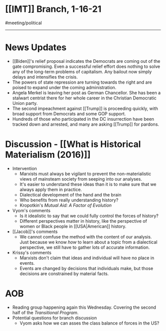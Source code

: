 # [[IMT]] Branch, 1-16-21
#meeting/political 

---
# News Updates
- [[Biden]]'s relief proposal indicates the Democrats are coming out of the gate compromising. Even a successful relief effort does nothing to solve any of the long-term problems of capitalism. Any bailout now simply delays and intensifies the crisis. 
- The powers of state repression are turning towards the right and are poised to expand under the coming administration. 
- Angela Merkel is leaving her post as German Chancellor. She has been a stalwart centrist there for her whole career in the Christian Democratic Union party. 
- The second impeachment against [[Trump]] is proceeding quickly, with broad support from Democrats and some GOP support. 
- Hundreds of those who participated in the DC insurrection have been tracked down and arrested, and many are asking [[Trump]] for pardons. 
# Discussion - [[What is Historical Materialism (2016)]]
- Intervention
	- Marxists must always be vigilant to prevent the non-materialistic views of mainsteam society from seeping into our analyses. 
	- It's easier to understand these ideas than it is to make sure that we always apply them in practice. 
	- Dialectical development of the hand and the brain
	- Who benefits from really understanding history?
	- Kropotkin's *Mutual Aid: A Factor of Evolution*
- Vyom's comments
	- Is it idealistic to say that we could fully control the forces of history?
	- Different perspectives matter in history, like the perspective of women or Black people in [[USA|American]] history.  
- [[Jacob]]'s comments
	- We cannot comfuse the method with the content of our analysis. Just because we know *how* to learn about a topic from a dialectical perspective, we still have to gather lots of accurate information. 
- Krissy's comments
	- Marxists don't claim that ideas and individual will have no place in events. 
	- Events are changed by decisions that individuals make, but those decisions are constrained by material facts. 
# AOB
- Reading group happening again this Wednesday. Covering the second half of the *Transitional Program*. 
- Potential questions for branch discussion
	- Vyom asks how we can asses the class balance of forces in the US?